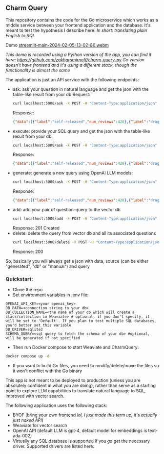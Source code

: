 ## Charm Query
This repository contains the code for the Go microservice which works as a middle service between your frontend application and the database. 
It's meant to test the hypothesis I describe here: 
*In short: translating plain English to SQL*

Demo
[streamlit-main-2024-02-05-13-02-80.webm](https://github.com/zakharsmirnoff/charm-query/assets/89240654/5dc615c9-c9f4-4842-99ff-0e54e5c9ab10)

*This demo is recorded using a Python version of the app, you can find it here: https://github.com/zakharsmirnoff/charm-query-py*
*Go version doesn't have frontend and it's using a different stack, though the functionality is almost the same*

The application is just an API service with the following endpoints: 

- ask: ask your question in natural language and get the json with the table-like result from your db
  Request:
  ```bash
  curl localhost:5000/ask -X POST -H "Content-Type:application/json" -d '{"question": "labels with most reviews limit 5"}'
  ```
  Response:
  ```json
  {"data":[{"label":"self-released","num_reviews":420},{"label":"drag city","num_reviews":272},{"label":"sub pop","num_reviews":268},{"label":"thrill jockey","num_reviews":244},{"label":"merge","num_reviews":239}],"query":"SELECT label, COUNT(*) as num_reviews\nFROM labels\nGROUP BY label\nORDER BY num_reviews DESC\nLIMIT 5;","source":"db"}
  ```
- execute: provide your SQL query and get the json with the table-like result from your db:
  ```bash
  curl localhost:5000/ask -X POST -H "Content-Type:application/json" -d '{"query": "SELECT label, COUNT(*) as num_reviews FROM labels GROUP BY label ORDER BY num_reviews DESC LIMIT 5"}'
  ```
  Response:
  ```json
  {"data":[{"label":"self-released","num_reviews":420},{"label":"drag city","num_reviews":272},{"label":"sub pop","num_reviews":268},{"label":"thrill jockey","num_reviews":244},{"label":"merge","num_reviews":239}],"query":"SELECT label, COUNT(*) as num_reviews FROM labels GROUP BY label ORDER BY num_reviews DESC LIMIT 5;","source":"manual"}
  ```
- generate: generate a new query using OpenAI LLM models:
  ```bash
  curl localhost:5000/ask -X POST -H "Content-Type:application/json" -d '{"question": "labels with most reviews limit 5"}'
  ```
  Response:
  ```json
  {"data":[{"label":"self-released","num_reviews":420},{"label":"drag city","num_reviews":272},{"label":"sub pop","num_reviews":268},{"label":"thrill jockey","num_reviews":244},{"label":"merge","num_reviews":239}],"query":"SELECT label, COUNT(*) as num_reviews\nFROM labels\nGROUP BY label\nORDER BY num_reviews DESC\nLIMIT 5;","source":"generated"}
  ```
- add: add your pair of question-query to the vector db
  ```bash
  curl localhost:5000/add -X POST -H "Content-Type:application/json" -d '{"question": "labels with most reviews limit 10", "query": "SELECT label, COUNT(*) as num_reviews FROM labels GROUP BY label ORDER BY num_reviews DESC LIMIT 10;"}'
  ```
  Response: 201 Created
- delete: delete the query from vector db and all its associated questions
  ```bash
  curl localhost:5000/delete -X POST -H "Content-Type:application/json" -d '{"query": "SELECT label, COUNT(*) as num_reviews FROM labels GROUP BY label ORDER BY num_reviews DESC LIMIT 10;"}'
  ```
  Response: 200

So, basically you will always get a json with data, source (can be either "generated", "db" or "manual") and query

### Quickstart:
- Clone the repo
- Set environment variables in .env file:
```text
OPENAI_API_KEY=<your openai_key>
DB_PATH=<connection string to your db>
DB_COLLECTION_NAME=<the name of your db which will create a class/collection in Weaviate> # optional, if you don't specify, it will be set to 'Default'. If you plan to test multiple SQL databases, you'd better set this variable
DB_DRIVER=sqlite3
SCHEMA_QUERY=<sql query to fetch the schema of your db> #optional, will be generated if not specified
```
- Then run Docker compose to start Weaviate and CharmQuery: 
```bash
docker compose up -d
```
- If you want to build Go files, you need to modify/delete/move the files so it won't conflict with the Go binary

This app is not meant to be deployed to production (unless you are absolutely confident in what you are doing), rather than serve as a starting point to explore LLM capabilities to translate
natural language to SQL, improved with vector search.

The following application uses the following stack: 
- BYOF (bring your own frontend *lol, I just made this term up, it's actually just naked API*)
- Weaviate for vector search
- OpenAI API (default LLM is gpt-4, default model for embeddings is text-ada-002)
- Virtually any SQL database is supported if you *go get* the necessary driver. Supported drivers are listed here:
